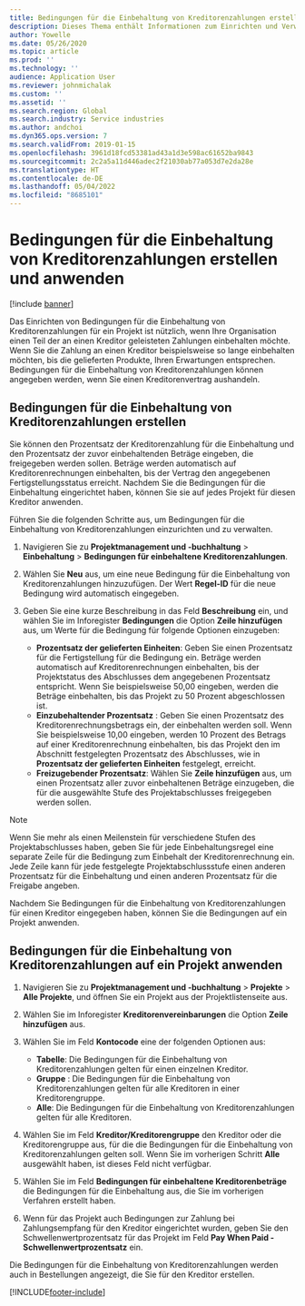 ```yaml
---
title: Bedingungen für die Einbehaltung von Kreditorenzahlungen erstellen und anwenden
description: Dieses Thema enthält Informationen zum Einrichten und Verwalten von Bedingungen für die Einbehaltung von Kreditorenzahlungen.
author: Yowelle
ms.date: 05/26/2020
ms.topic: article
ms.prod: ''
ms.technology: ''
audience: Application User
ms.reviewer: johnmichalak
ms.custom: ''
ms.assetid: ''
ms.search.region: Global
ms.search.industry: Service industries
ms.author: andchoi
ms.dyn365.ops.version: 7
ms.search.validFrom: 2019-01-15
ms.openlocfilehash: 3961d18fcd53381ad43a1d3e598ac61652ba9843
ms.sourcegitcommit: 2c2a5a11d446adec2f21030ab77a053d7e2da28e
ms.translationtype: HT
ms.contentlocale: de-DE
ms.lasthandoff: 05/04/2022
ms.locfileid: "8685101"
---
```

# <a name="create-and-apply-vendor-payment-retention-terms"></a>Bedingungen für die Einbehaltung von Kreditorenzahlungen erstellen und anwenden

[!include [banner](../includes/banner.md)] 

Das Einrichten von Bedingungen für die Einbehaltung von Kreditorenzahlungen für ein Projekt ist nützlich, wenn Ihre Organisation einen Teil der an einen Kreditor geleisteten Zahlungen einbehalten möchte. Wenn Sie die Zahlung an einen Kreditor beispielsweise so lange einbehalten möchten, bis die gelieferten Produkte, Ihren Erwartungen entsprechen. Bedingungen für die Einbehaltung von Kreditorenzahlungen können angegeben werden, wenn Sie einen Kreditorenvertrag aushandeln.

## <a name="create-vendor-payment-retention-terms"></a>Bedingungen für die Einbehaltung von Kreditorenzahlungen erstellen

Sie können den Prozentsatz der Kreditorenzahlung für die Einbehaltung und den Prozentsatz der zuvor einbehaltenden Beträge eingeben, die freigegeben werden sollen. Beträge werden automatisch auf Kreditorenrechnungen einbehalten, bis der Vertrag den angegebenen Fertigstellungsstatus erreicht. Nachdem Sie die Bedingungen für die Einbehaltung eingerichtet haben, können Sie sie auf jedes Projekt für diesen Kreditor anwenden.

Führen Sie die folgenden Schritte aus, um Bedingungen für die Einbehaltung von Kreditorenzahlungen einzurichten und zu verwalten. 

1. Navigieren Sie zu **Projektmanagement und -buchhaltung** > **Einbehaltung** > **Bedingungen für einbehaltene Kreditorenzahlungen**.
2. Wählen Sie **Neu** aus, um eine neue Bedingung für die Einbehaltung von Kreditorenzahlungen hinzuzufügen. Der Wert **Regel-ID** für die neue Bedingung wird automatisch eingegeben. 
3. Geben Sie eine kurze Beschreibung in das Feld **Beschreibung** ein, und wählen Sie im Inforegister **Bedingungen** die Option **Zeile hinzufügen** aus, um Werte für die Bedingung für folgende Optionen einzugeben:

   - **Prozentsatz der gelieferten Einheiten**: Geben Sie einen Prozentsatz für die Fertigstellung für die Bedingung ein. Beträge werden automatisch auf Kreditorenrechnungen einbehalten, bis der Projektstatus des Abschlusses dem angegebenen Prozentsatz entspricht. Wenn Sie beispielsweise 50,00 eingeben, werden die Beträge einbehalten, bis das Projekt zu 50 Prozent abgeschlossen ist.
   - **Einzubehaltender Prozentsatz** : Geben Sie einen Prozentsatz des Kreditorenrechnungsbetrags ein, der einbehalten werden soll. Wenn Sie beispielsweise 10,00 eingeben, werden 10 Prozent des Betrags auf einer Kreditorenrechnung einbehalten, bis das Projekt den im Abschnitt festgelegten Prozentsatz des Abschlusses, wie in **Prozentsatz der gelieferten Einheiten** festgelegt, erreicht.
   - **Freizugebender Prozentsatz**: Wählen Sie **Zeile hinzufügen** aus, um einen Prozentsatz aller zuvor einbehaltenen Beträge einzugeben, die für die ausgewählte Stufe des Projektabschlusses freigegeben werden sollen.

> [!NOTE]
> Wenn Sie mehr als einen Meilenstein für verschiedene Stufen des Projektabschlusses haben, geben Sie für jede Einbehaltungsregel eine separate Zeile für die Bedingung zum Einbehalt der Kreditorenrechnung ein. Jede Zeile kann für jede festgelegte Projektabschlussstufe einen anderen Prozentsatz für die Einbehaltung und einen anderen Prozentsatz für die Freigabe angeben.

Nachdem Sie Bedingungen für die Einbehaltung von Kreditorenzahlungen für einen Kreditor eingegeben haben, können Sie die Bedingungen auf ein Projekt anwenden.

## <a name="apply-vendor-retention-terms-to-a-project"></a>Bedingungen für die Einbehaltung von Kreditorenzahlungen auf ein Projekt anwenden

1. Navigieren Sie zu **Projektmanagement und -buchhaltung** > **Projekte** > **Alle Projekte**, und öffnen Sie ein Projekt aus der Projektlistenseite aus.
2. Wählen Sie im Inforegister **Kreditorenvereinbarungen** die Option **Zeile hinzufügen** aus.
3. Wählen Sie im Feld **Kontocode** eine der folgenden Optionen aus: 

   - **Tabelle**: Die Bedingungen für die Einbehaltung von Kreditorenzahlungen gelten für einen einzelnen Kreditor.
   - **Gruppe** : Die Bedingungen für die Einbehaltung von Kreditorenzahlungen gelten für alle Kreditoren in einer Kreditorengruppe.
   - **Alle**: Die Bedingungen für die Einbehaltung von Kreditorenzahlungen gelten für alle Kreditoren.

4. Wählen Sie im Feld **Kreditor/Kreditorengruppe** den Kreditor oder die Kreditorengruppe aus, für die die Bedingungen für die Einbehaltung von Kreditorenzahlungen gelten soll. Wenn Sie im vorherigen Schritt **Alle** ausgewählt haben, ist dieses Feld nicht verfügbar.
5. Wählen Sie im Feld **Bedingungen für einbehaltene Kreditorenbeträge** die Bedingungen für die Einbehaltung aus, die Sie im vorherigen Verfahren erstellt haben.
6. Wenn für das Projekt auch Bedingungen zur Zahlung bei Zahlungsempfang für den Kreditor eingerichtet wurden, geben Sie den Schwellenwertprozentsatz für das Projekt im Feld **Pay When Paid - Schwellenwertprozentsatz** ein.

Die Bedingungen für die Einbehaltung von Kreditorenzahlungen werden auch in Bestellungen angezeigt, die Sie für den Kreditor erstellen.


[!INCLUDE[footer-include](../includes/footer-banner.md)]
